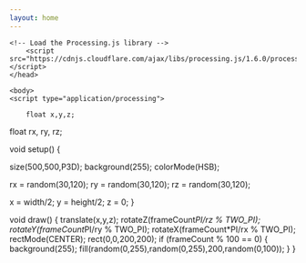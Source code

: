 ```yaml
---
layout: home
---
```


<html>
	<head>
	<title>My Sketch</title>
    
    <!-- Load the Processing.js library -->
		<script src="https://cdnjs.cloudflare.com/ajax/libs/processing.js/1.6.0/processing.min.js"></script>
	</head>
	
	<body>
	<script type="application/processing">
    
        float x,y,z;
float rx, ry, rz;

void setup() {
  
  size(500,500,P3D);
  background(255);
  colorMode(HSB);
  
  rx = random(30,120);
  ry = random(30,120);
  rz = random(30,120);
  
  x = width/2;
  y = height/2;
  z = 0;
}

void draw() {
  translate(x,y,z);
  rotateZ(frameCount*PI/rz % TWO_PI);
  rotateY(frameCount*PI/ry % TWO_PI);
  rotateX(frameCount*PI/rx % TWO_PI);
  rectMode(CENTER);
  rect(0,0,200,200);
  if (frameCount % 100 == 0) {
    background(255);
    fill(random(0,255),random(0,255),200,random(0,100));
  }
}
	</script>
	<canvas> </canvas>
	</body>
</html>
